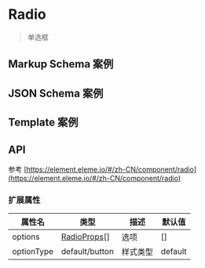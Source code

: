 # Radio

> 单选框

## Markup Schema 案例

<dumi-previewer demoPath="guide/radio/markup-schema" />

## JSON Schema 案例

<dumi-previewer demoPath="guide/radio/json-schema" />

## Template 案例

<dumi-previewer demoPath="guide/radio/template" />

## API

参考 [https://element.eleme.io/#/zh-CN/component/radio](https://element.eleme.io/#/zh-CN/component/radio)

### 扩展属性

| 属性名     | 类型                                                                              | 描述     | 默认值  |
| ---------- | --------------------------------------------------------------------------------- | -------- | ------- |
| options    | [RadioProps](https://element.eleme.io/#/zh-CN/component/radio#radio-attributes)[] | 选项     | []      |
| optionType | default/button                                                                    | 样式类型 | default |
